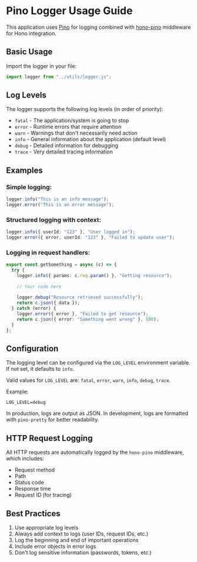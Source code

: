 # Pino Logger Usage Guide

This application uses [Pino](https://getpino.io/) for logging combined with [hono-pino](https://github.com/honojs/middleware/tree/main/pino) middleware for Hono integration.

## Basic Usage

Import the logger in your file:

```typescript
import logger from "../utils/logger.js";
```

## Log Levels

The logger supports the following log levels (in order of priority):

- `fatal` - The application/system is going to stop
- `error` - Runtime errors that require attention
- `warn` - Warnings that don't necessarily need action
- `info` - General information about the application (default level)
- `debug` - Detailed information for debugging
- `trace` - Very detailed tracing information

## Examples

### Simple logging:

```typescript
logger.info("This is an info message");
logger.error("This is an error message");
```

### Structured logging with context:

```typescript
logger.info({ userId: "123" }, "User logged in");
logger.error({ error, userId: "123" }, "Failed to update user");
```

### Logging in request handlers:

```typescript
export const getSomething = async (c) => {
  try {
    logger.info({ params: c.req.param() }, "Getting resource");
    
    // Your code here
    
    logger.debug("Resource retrieved successfully");
    return c.json({ data });
  } catch (error) {
    logger.error({ error }, "Failed to get resource");
    return c.json({ error: "Something went wrong" }, 500);
  }
};
```

## Configuration

The logging level can be configured via the `LOG_LEVEL` environment variable. If not set, it defaults to `info`.

Valid values for `LOG_LEVEL` are: `fatal`, `error`, `warn`, `info`, `debug`, `trace`.

Example:
```
LOG_LEVEL=debug
```

In production, logs are output as JSON. In development, logs are formatted with `pino-pretty` for better readability.

## HTTP Request Logging

All HTTP requests are automatically logged by the `hono-pino` middleware, which includes:
- Request method
- Path
- Status code
- Response time
- Request ID (for tracing)

## Best Practices

1. Use appropriate log levels
2. Always add context to logs (user IDs, request IDs, etc.)
3. Log the beginning and end of important operations
4. Include error objects in error logs
5. Don't log sensitive information (passwords, tokens, etc.) 